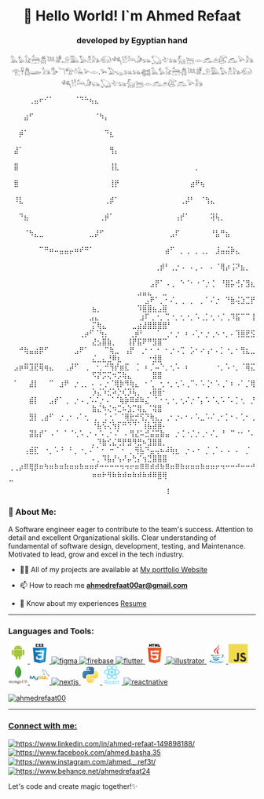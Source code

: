 <h1 align="center">👋 Hello World! I`m Ahmed Refaat</h1>
<h3 align="center">developed by Egyptian hand </h3>
<p align="center">𓅓𓅊𓃠𓃣𓆣𓆙𓁈𓄂𓅔𓅃𓁳𓃦𓃰𓆈𓀮𓃢𓀏𓃮𓆏𓄀𓃬𓃵𓆋𓁹𓃹𓂉𓅻𓃹𓅪𓃦𓂀𓋹𓆣𓆃𓃥𓅜𓆓𓅟𓏊𓆘𓅫𓁹.𓅩𓅐𓆌𓃬𓃬𓆉︎𓅓𓅊𓃠𓃣𓆣𓆙𓁈𓄂𓅔𓅃𓁳𓃦𓃰𓆈𓀮𓃢𓀏𓃮𓆏𓄀𓃬𓃵𓆋𓁹𓃹𓂉𓅻𓃹𓅪𓃦</p>
<p align="center">
⠀⠀⠀⠀⢀⣤⠖⠊⠁⠀⠀⠀⠀⠈⠙⠓⢦⣄⠀⠀⠀⠀⠀⠀⠀⠀⠀⠀⠀⠀⠀⠀⠀⠀⠀⠀⠀⠀⠀⠀⠀⠀⠀⠀⠀⠀⠀⠀⠀⠀⠀⠀⠀⠀⠀⠀⠀⠀⠀⠀⠀⠀⠀⠀⠀
⠀⠀⠀⣴⠋⠀⠀⠀⠀⠀⠀⠀⠀⠀⠀⠀⠀⠈⠳⡄⠀⠀⠀⠀⠀⠀⠀⠀⠀⠀⠀⠀⠀⠀⠀⠀⠀⠀⠀⠀⠀⠀⠀⠀⠀⠀⠀⠀⠀⠀⠀⠀⠀⠀⠀⠀⠀⠀⠀⠀⠀⠀⠀⠀⠀
⠀⠀⡾⠁⠀⠀⠀⠀⠀⠀⠀⠀⠀⠀⠀⠀⠀⠀⠀⠙⣆⠀⠀⠀⠀⠀⠀⠀⠀⠀⠀⠀⠀⠀⠀⠀⠀⠀⠀⠀⠀⠀⠀⠀⠀⠀⠀⠀⠀⠀⠀⠀⠀⠀⠀⠀⠀⠀⠀⠀⠀⠀⠀⠀⠀
⠀⣼⠁⠀⠀⠀⠀⠀⠀⠀⠀⠀⠀⠀⠀⠀⠀⠀⠀⠀⢻⡄⠀⠀⠀⠀⠀⠀⠀⠀⠀⠀⠀⠀⠀⠀⠀⠀⠀⠀⠀⠀⠀⠀⠀⠀⠀⠀⠀⠀⠀⠀⠀⠀⠀⠀⠀⠀⠀⠀⠀⠀⠀⠀⠀
⠀⣿⠀⠀⠀⠀⠀⠀⠀⠀⠀⠀⠀⠀⠀⠀⠀⠀⠀⠀⢸⣇⠀⠀⠀⠀⠀⠀⠀⠀⠀⠀⠀⠀⠀⠀⠀⡀⠀⠀⠀⠀⠀⠀⠀⠀⠀⠀⠀⠀⠀⠀⠀⠀⠀⠀⠀⠀⠀⠀⠀⠀⠀⠀⠀
⠀⣿⠀⠀⠀⠀⠀⠀⠀⠀⠀⠀⠀⠀⠀⠀⠀⠀⠀⠀⢸⡟⠀⠀⠀⠀⠀⠀⠀⠀⠀⠀⠀⠀⠀⠀⣴⠟⢦⠀⠀⠀⠀⠀⠀⠀⠀⠀⠀⠀⠀⠀⠀⠀⠀⠀⠀⠀⠀⠀⠀⠀⠀⠀⠀
⠀⠸⣇⠀⠀⠀⠀⠀⠀⠀⠀⠀⠀⠀⠀⠀⠀⠀⠀⢀⡾⠁⠀⠀⠀⠀⠀⠀⠀⠀⠀⠀⠀⠀⢀⡼⠃⠀⠈⢳⣄⠀⠀⠀⠀⠀⠀⠀⠀⠀⠀⠀⠀⠀⠀⠀⠀⠀⠀⠀⠀⠀⠀⠀⠀
⠀⠀⠙⣦⠀⠀⠀⠀⠀⠀⠀⠀⠀⠀⠀⠀⠀⠀⢀⡾⠁⠀⠀⠀⠀⠀⠀⠀⠀⠀⠀⠀⠀⢠⡞⠁⠀⠀⠀⠀⢽⢧⡀⠀⠀⠀⠀⠀⠀⠀⠀⠀⠀⠀⠀⠀⠀⠀⠀⠀⠀⠀⠀⠀⠀
⠀⠀⠀⠈⠳⣄⣀⠀⠀⠀⠀⠀⠀⠀⠀⠀⣀⡼⠋⠀⠀⠀⠀⠀⠀⠀⠀⠀⠀⠀⠀⠀⣠⠏⠀⠀⠀⠀⠀⠀⠘⣧⠛⣦⠀⠀⠀⠀⠀⠀⠀⠀⠀⠀⠀⠀⠀⠀⠀⠀⠀⠀⠀⠀⠀
⠀⠀⠀⠀⠀⠀⠉⠛⠶⠤⣤⣤⡤⠶⠞⠛⠁⠀⠀⠀⠀⠀⠀⠀⠀⠀⠀⠀⠀⠀⠀⣴⠋⠀⡀⢀⠀⡀⢀⡀⠀⣸⣤⣬⡷⣄⠀⠀⠀⠀⠀⠀⠀⠀⠀⠀⠀⠀⠀⠀⠀⠀⠀⠀⠀
⠀⠀⠀⠀⠀⠀⠀⠀⠀⠀⠀⠀⠀⠀⠀⠀⠀⠀⠀⠀⠀⠀⠀⠀⠀⠀⠀⠀⠀⢀⡾⠃⢀⡐⠠⠀⠄⡀⠄⠀⠄⠈⢿⡴⢨⠝⣦⡀⠀⠀⠀⠀⠀⠀⠀⠀⠀⠀⠀⠀⠀⠀⠀⠀⠀
⠀⠀⠀⠀⠀⠀⠀⠀⠀⠀⠀⠀⠀⠀⠀⠀⠀⠀⠀⠀⠀⠀⠀⠀⠀⠀⠀⠀⣠⡟⠁⠠⢀⠀⠑⠈⠂⠐⠈⡐⢈⠀⠘⣿⡥⢚⡌⣻⣆⠀⠀⠀⠀⠀⠀⠀⠀⠀⣠⣤⣄⠀⠀⣀⠀
⠀⠀⠀⠀⠀⠀⠀⠀⠀⠀⠀⠀⠀⠀⠀⠀⠀⠀⠀⠀⠀⠀⠀⠀⠀⠀⠀⣠⠟⠁⡀⠂⠌⡀⢀⠀⡀⠀⡀⠁⠌⡐⠀⠙⣷⢬⣱⣉⡟⣦⡀⠀⠀⠀⠀⠀⠀⠀⠹⣿⣿⣦⣠⣿⠀
⠀⠀⠀⠀⠀⠀⠀⠀⠀⠀⠀⠀⠀⠀⠀⠀⣠⣄⠀⠀⠀⠀⠀⠀⠀⠀⣰⠏⢀⠐⡀⢉⠐⡀⢂⠐⡀⠡⢀⡁⢂⠐⡈⢀⠹⣯⠉⠉⢸⡍⢷⣄⠀⠀⠀⠀⠀⣀⣴⣼⣿⣿⣿⣿⠃
⠀⠀⠀⠀⠀⠀⠀⠀⠀⠀⠀⠀⠀⠀⢀⡴⠋⠈⢳⡄⠀⠀⠀⠀⢀⡾⠃⠀⠀⠈⠀⢀⠂⡐⠀⠆⠠⢁⠂⡐⢀⠢⠐⡀⠄⢹⣿⣟⣫⣜⣢⣿⣷⡀⠀⠀⢸⡟⣯⠟⠛⣻⣿⠉⠀
⠀⠀⠚⢷⣤⣴⡿⠋⠀⠀⠀⠀⠀⣠⠟⠁⠀⠀⠀⠉⢷⣀⠀⢠⡟⠀⢀⠂⠂⠐⠀⠂⡐⠠⢉⠀⡡⠂⠔⢠⠂⠄⡁⠐⡀⠂⢻⣆⣀⣌⣀⣄⣘⠿⣆⠀⠀⠀⠀⠀⠐⣺⣿⠀⠀
⠀⣠⡶⠿⣹⣟⢿⢶⣄⠀⠀⢀⡼⠋⠀⢀⠀⠐⡀⠚⢻⡞⣶⣏⠀⢈⠀⠆⡈⠤⠑⡀⢂⠡⠀⠆⠀⠀⠀⠀⠀⠐⡀⠡⠐⡀⠈⢿⣍⠫⡝⡩⢍⠲⡩⢷⣄⠀⠀⠀⠀⣿⣿⠀⠀
⠀⠁⠀⠀⣼⡇⠀⠀⠉⠀⣰⠟⠀⡐⢀⡀⠠⠀⠄⡐⠈⢿⡷⠻⢷⣄⠀⠂⢁⠀⢂⠐⡀⢂⠡⢀⠉⠄⠡⢈⠂⠡⢀⠁⠆⠠⠁⡈⢿⡱⣌⠱⣊⠵⡑⢎⡹⢧⡀⠀⠠⣿⣿⠂⠀
⠀⠀⠀⠀⣾⡇⠀⠀⣠⡞⠁⢀⠀⡐⠠⢀⠡⠌⡐⠠⠈⠈⢷⡷⠿⠾⠷⣌⠀⠁⠂⢂⠐⡀⢂⠌⡐⠈⡄⠡⠈⢄⠡⠈⠄⡁⢂⠀⡘⣷⣌⠳⢌⠲⣉⠦⣱⡉⢿⣄⠈⢽⣿⠀⠀
⠀⠀⠀⠀⣻⡇⢀⣴⠋⠀⡐⢀⠂⠠⠁⢂⠀⡀⠀⡁⢂⠁⠈⢿⣗⡚⢫⡙⢷⣄⡀⢀⠂⡐⠄⠂⠄⠡⣀⠡⠌⢀⠂⡁⠂⠄⢁⠂⢀⠘⣧⢫⢌⢳⡏⠛⠙⠙⠁⢸⣧⣽⣿⠄⠀
⠀⠀⠀⠀⣽⣧⡞⠁⠠⠈⠀⠁⠈⢂⠡⢀⠂⠄⠡⢀⠂⠌⠀⠄⢻⣜⠥⣚⣬⣭⣷⣤⠀⡐⢈⠐⡈⡐⢀⠂⠌⡀⠘⠀⠉⠐⠂⠈⠄⡀⠹⣷⢊⣌⢛⡟⣻⠻⣛⠦⣹⣿⣿⡀⠀
⠀⠀⠀⢠⣾⣏⠀⠐⡀⠡⠘⠀⠃⡀⠐⡀⠌⠈⠐⠀⠒⠈⠐⠀⡀⢻⣧⠙⣤⢤⠦⠼⢷⣆⠀⡐⠠⠐⠀⡈⢀⠁⠄⠠⠀⠄⠀⡈⠀⠄⡀⠹⣧⡜⢢⠜⡤⢓⡌⢲⣙⣿⣿⣿⠀
⢀⢀⡴⠿⢿⡿⠶⠳⠶⠷⠶⠷⠶⠶⠷⠶⠶⠞⠒⠒⠒⠒⠲⠲⠖⠶⠿⠿⠾⠾⠷⠿⠶⠿⠷⠶⠶⠶⠷⠶⠶⠖⠲⠒⠒⠚⠒⠒⠚⠶⠶⠗⠻⠷⠷⠾⠶⠷⠾⠷⠾⠿⣿⢿⠀
⠉⠀⠀⠀⠀⠀⠀⠀⠀⠀⠀⠀⠀⠀⠀⠀⠀⠀⠀⠀⠀⠀⠀⠀⠀⠀⠀⠀⠀⠀⠀⠀⠀⠀⠀⠀⠀⠀⠀⠀⠀⠀⠀⠀⠀⠀⠀⠀⠀⠀⠀⠀⠀⠀⠀⠀⠀⠀⠀⠀⠀⠀⠀⠸
</p>


<h3>🚀 About Me:</h3>
  A Software engineer eager to contribute to the team's success. Attention to detail and excellent Organizational skills. Clear understanding of fundamental of software design,
  development, testing, and Maintenance. Motivated to lead, grow and excel in the tech industry.
  
- 👨‍💻 All of my projects are available at [My portfolio Website](https://ahmedrefaat00.github.io/MyPersonalWebsite/)
  
- 📫 How to reach me **ahmedrefaat00ar@gmail.com**

- 📄 Know about my experiences [Resume](https://a-refaat-software-engineer-resume-pei02iiuv.vercel.app/)

<hr/>
<div>
<h3 align="left">Languages and Tools:</h3>
  <p align="left"> <a href="https://developer.android.com" target="_blank" rel="noreferrer"> <img src="https://raw.githubusercontent.com/devicons/devicon/master/icons/android/android-original-wordmark.svg" alt="android" width="40" height="40"/> </a> <a href="https://www.w3schools.com/css/" target="_blank" rel="noreferrer"> <img src="https://raw.githubusercontent.com/devicons/devicon/master/icons/css3/css3-original-wordmark.svg" alt="css3" width="40" height="40"/> </a> <a href="https://www.figma.com/" target="_blank" rel="noreferrer"> <img src="https://www.vectorlogo.zone/logos/figma/figma-icon.svg" alt="figma" width="40" height="40"/> </a> <a href="https://firebase.google.com/" target="_blank" rel="noreferrer"> <img src="https://www.vectorlogo.zone/logos/firebase/firebase-icon.svg" alt="firebase" width="40" height="40"/> </a> <a href="https://flutter.dev" target="_blank" rel="noreferrer"> <img src="https://www.vectorlogo.zone/logos/flutterio/flutterio-icon.svg" alt="flutter" width="40" height="40"/> </a> <a href="https://www.w3.org/html/" target="_blank" rel="noreferrer"> <img src="https://raw.githubusercontent.com/devicons/devicon/master/icons/html5/html5-original-wordmark.svg" alt="html5" width="40" height="40"/> </a> <a href="https://www.adobe.com/in/products/illustrator.html" target="_blank" rel="noreferrer"> <img src="https://www.vectorlogo.zone/logos/adobe_illustrator/adobe_illustrator-icon.svg" alt="illustrator" width="40" height="40"/> </a> <a href="https://www.java.com" target="_blank" rel="noreferrer"> <img src="https://raw.githubusercontent.com/devicons/devicon/master/icons/java/java-original.svg" alt="java" width="40" height="40"/> </a> <a href="https://developer.mozilla.org/en-US/docs/Web/JavaScript" target="_blank" rel="noreferrer"> <img src="https://raw.githubusercontent.com/devicons/devicon/master/icons/javascript/javascript-original.svg" alt="javascript" width="40" height="40"/> </a> <a href="https://www.mongodb.com/" target="_blank" rel="noreferrer"> <img src="https://raw.githubusercontent.com/devicons/devicon/master/icons/mongodb/mongodb-original-wordmark.svg" alt="mongodb" width="40" height="40"/> </a> <a href="https://www.mysql.com/" target="_blank" rel="noreferrer"> <img src="https://raw.githubusercontent.com/devicons/devicon/master/icons/mysql/mysql-original-wordmark.svg" alt="mysql" width="40" height="40"/> </a> <a href="https://nextjs.org/" target="_blank" rel="noreferrer"> <img src="https://cdn.worldvectorlogo.com/logos/nextjs-2.svg" alt="nextjs" width="40" height="40"/> </a> <a href="https://www.python.org" target="_blank" rel="noreferrer"> <img src="https://raw.githubusercontent.com/devicons/devicon/master/icons/python/python-original.svg" alt="python" width="40" height="40"/> </a> <a href="https://reactjs.org/" target="_blank" rel="noreferrer"> <img src="https://raw.githubusercontent.com/devicons/devicon/master/icons/react/react-original-wordmark.svg" alt="react" width="40" height="40"/> </a> <a href="https://reactnative.dev/" target="_blank" rel="noreferrer"> <img src="https://reactnative.dev/img/header_logo.svg" alt="reactnative" width="40" height="40"/> </a> <a href="https://sass-lang.com" target="_blank" rel="noreferrer"> 
  
  <p><img align="center" src="https://github-readme-stats.vercel.app/api/top-langs?username=ahmedrefaat00&show_icons=true&locale=en&layout=compact" alt="ahmedrefaat00" /></p>
</div>

<hr/>
<h3 align="left">Connect with me:</h3>
<p align="left">
<a href="https://www.linkedin.com/in/ahmed-refaat-149898188/" target="blank"><img align="center" src="https://raw.githubusercontent.com/rahuldkjain/github-profile-readme-generator/master/src/images/icons/Social/linked-in-alt.svg" alt="https://www.linkedin.com/in/ahmed-refaat-149898188/" height="30" width="40" /></a>
<a href="https://www.facebook.com/ahmed.basha.35/" target="blank"><img align="center" src="https://raw.githubusercontent.com/rahuldkjain/github-profile-readme-generator/master/src/images/icons/Social/facebook.svg" alt="https://www.facebook.com/ahmed.basha.35" height="30" width="40" /></a>
<a href="https://www.instagram.com/ahmed._.ref3t/" target="blank"><img align="center" src="https://raw.githubusercontent.com/rahuldkjain/github-profile-readme-generator/master/src/images/icons/Social/instagram.svg" alt="https://www.instagram.com/ahmed._.ref3t/" height="30" width="40" /></a>
<a href="https://www.behance.net/ahmedrefaat24" target="blank"><img align="center" src="https://raw.githubusercontent.com/rahuldkjain/github-profile-readme-generator/master/src/images/icons/Social/behance.svg" alt="https://www.behance.net/ahmedrefaat24" height="30" width="40" /></a>
</p>
<p>Let's code and create magic together!✨</p>

